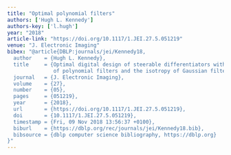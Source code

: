 ```yaml
---
title: "Optimal polynomial filters"
authors: ['Hugh L. Kennedy']
authors-key: ['l.hugh']
year: "2018"
article-link: "https://doi.org/10.1117/1.JEI.27.5.051219"
venue: "J. Electronic Imaging"
bibex: "@article{DBLP:journals/jei/Kennedy18,
  author    = {Hugh L. Kennedy},
  title     = {Optimal digital design of steerable differentiators with the flatness
               of polynomial filters and the isotropy of Gaussian filters},
  journal   = {J. Electronic Imaging},
  volume    = {27},
  number    = {05},
  pages     = {051219},
  year      = {2018},
  url       = {https://doi.org/10.1117/1.JEI.27.5.051219},
  doi       = {10.1117/1.JEI.27.5.051219},
  timestamp = {Fri, 09 Nov 2018 13:56:37 +0100},
  biburl    = {https://dblp.org/rec/journals/jei/Kennedy18.bib},
  bibsource = {dblp computer science bibliography, https://dblp.org}
}"
---
```

